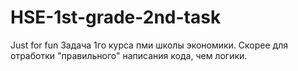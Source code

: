 # HSE-1st-grade-2nd-task
Just for fun
Задача 1го курса пми школы экономики. Скорее для отработки "правильного" написания кода, чем логики.
